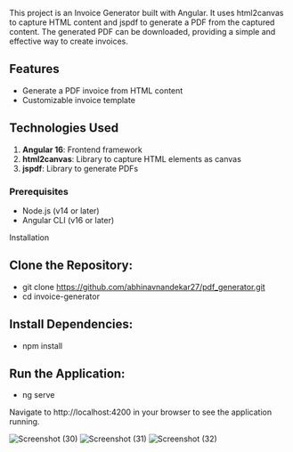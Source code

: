 This project is an Invoice Generator built with Angular. It uses html2canvas to capture HTML content and jspdf to generate a PDF from the captured content. The generated PDF can be downloaded, providing a simple and effective way to create invoices.

## Features
- Generate a PDF invoice from HTML content
- Customizable invoice template

## Technologies Used
1. **Angular 16**: Frontend framework
2. **html2canvas**: Library to capture HTML elements as canvas
3. **jspdf**: Library to generate PDFs

### Prerequisites
- Node.js (v14 or later)
- Angular CLI (v16 or later)

Installation
## Clone the Repository:
- git clone https://github.com/abhinavnandekar27/pdf_generator.git
- cd invoice-generator

## Install Dependencies:
- npm install

## Run the Application:
- ng serve

Navigate to http://localhost:4200 in your browser to see the application running.

![Screenshot (30)](https://github.com/abhinavnandekar27/invoice_generator/assets/167284154/a362fcfe-f259-4b74-942f-3dd6fd5a0f5f)
![Screenshot (31)](https://github.com/abhinavnandekar27/invoice_generator/assets/167284154/a8a0e0a2-93cc-4f67-b275-b1870b99cb36)
![Screenshot (32)](https://github.com/abhinavnandekar27/invoice_generator/assets/167284154/5f56ca18-3d0e-4b32-a127-b10da8c2f3f4)

